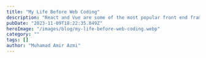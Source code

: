 ```yaml
---
title: "My Life Before Web Coding"
description: "React and Vue are some of the most popular front end frameworks that makes the web application becomes Single Page Application (SPA). Those frameworks using components approach for building UI for web application. So, it is necessary to have some kind of temporary data store for each component that can store any value and update the UI and content based on the value stored."
pubDate: "2023-11-09T18:22:35.849Z"
heroImage: "/images/blog/my-life-before-web-coding.webp"
category: ""
tags: []
author: "Muhamad Amir Azmi"
---
```


